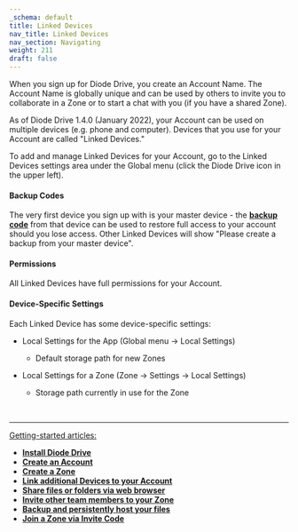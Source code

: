 ```yaml
---
_schema: default
title: Linked Devices
nav_title: Linked Devices
nav_section: Navigating
weight: 211
draft: false
---
```

When you sign up for Diode Drive, you create an Account Name. The Account Name is globally unique and can be used by others to invite you to collaborate in a Zone or to start a chat with you (if you have a shared Zone).

As of Diode Drive 1.4.0 (January 2022), your Account can be used on multiple devices (e.g. phone and computer). Devices that you use for your Account are called "Linked Devices."

To add and manage Linked Devices for your Account, go to the Linked Devices settings area under the Global menu (click the Diode Drive icon in the upper left).

#### **Backup Codes**

The very first device you sign up with is your master device - the <a href="https://app.docs.diode.io/docs/navigating/diode-drive-backup-codes/" target="_blank" rel="noopener"><strong>backup code</strong></a> from that device can be used to restore full access to your account should you lose access. Other Linked Devices will show "Please create a backup from your master device".

#### **Permissions**

All Linked Devices have full permissions for your Account.

#### **Device-Specific Settings**

Each Linked Device has some device-specific settings:

* Local Settings for the App (Global menu -&gt; Local Settings)
  * Default storage path for new Zones
* Local Settings for a Zone (Zone -&gt; Settings -&gt; Local Settings)
  * Storage path currently in use for the Zone

  &nbsp;

---

<u>Getting-started articles:</u>

* <a href="https://support.diode.io/article/d3eguu0pem" target="_blank" rel="noopener"><strong>Install Diode Drive</strong></a>
* <a href="https://support.diode.io/article/gmg93l7u6y" target="_blank" rel="noopener"><strong>Create an Account</strong></a>
* <a href="https://support.diode.io/article/k1diuzadd8" target="_blank" rel="noopener"><strong>Create a Zone</strong></a>
* <a href="https://support.diode.io/article/g3d42k5onu" target="_blank" rel="noopener"><strong>Link additional Devices to your Account</strong></a>
* <a href="https://support.diode.io/article/v428b36e31" target="_blank" rel="noopener"><strong>Share files or folders via web browser</strong></a>
* <a href="https://support.diode.io/article/jkzakxo7a0" target="_blank" rel="noopener"><strong>Invite other team members to your Zone</strong></a>
* <a href="https://support.diode.io/article/x859ax5avc" target="_blank" rel="noopener"><strong>Backup and persistently host your files</strong></a>
* <a href="https://support.diode.io/article/uuj9ac8eqs" target="_blank" rel="noopener"><strong>Join a Zone via Invite Code</strong></a>